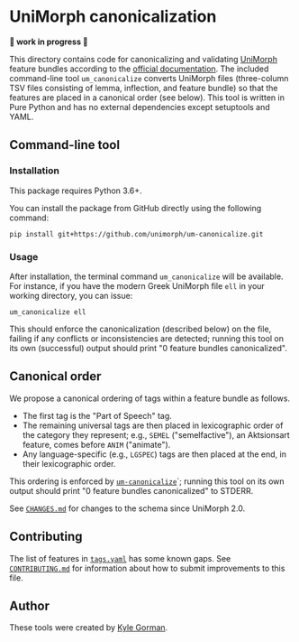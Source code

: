 UniMorph canonicalization
=========================

**🚧 work in progress 👷**

This directory contains code for canonicalizing and validating
[UniMorph](https://unimorph.github.io/) feature bundles according to the
[official
documentation](www.unimorph.org/doc/Sylak-Glassman_2016_-_UniMorph_Schema_User_Guide.pdf).
The included command-line tool `um_canonicalize` converts UniMorph files
(three-column TSV files consisting of lemma, inflection, and feature bundle) so
that the features are placed in a canonical order (see below). This tool is
written in Pure Python and has no external dependencies except setuptools and
YAML.

Command-line tool
-----------------

### Installation

This package requires Python 3.6+.

You can install the package from GitHub directly using the following command:

``` {.bash}
pip install git+https://github.com/unimorph/um-canonicalize.git
```

### Usage

After installation, the terminal command `um_canonicalize` will be available.
For instance, if you have the modern Greek UniMorph file `ell` in your working
directory, you can issue:

``` {.bash}
um_canonicalize ell
```

This should enforce the canonicalization (described below) on the file, failing
if any conflicts or inconsistencies are detected; running this tool on its own
(successful) output should print "0 feature bundles canonicalized".

Canonical order
---------------

We propose a canonical ordering of tags within a feature bundle as follows.

-   The first tag is the "Part of Speech" tag.
-   The remaining universal tags are then placed in lexicographic order of the
    category they represent; e.g., `SEMEL` ("semelfactive"), an Aktsionsart
    feature, comes before `ANIM` ("animate").
-   Any language-specific (e.g., `LGSPEC`) tags are then placed at the end, in
    their lexicographic order.

This ordering is enforced by [`um-canonicalize`](um-canonicalize.py)\`; running
this tool on its own output should print "0 feature bundles canonicalized" to
STDERR.

See [`CHANGES.md`](changes.md) for changes to the schema since UniMorph 2.0.

Contributing
------------

The list of features in [`tags.yaml`](tags.yaml) has some known gaps. See
[`CONTRIBUTING.md`](contributing.md) for information about how to submit
improvements to this file.

Author
------

These tools were created by [Kyle Gorman](mailto:kylebgorman@gmail.com).
